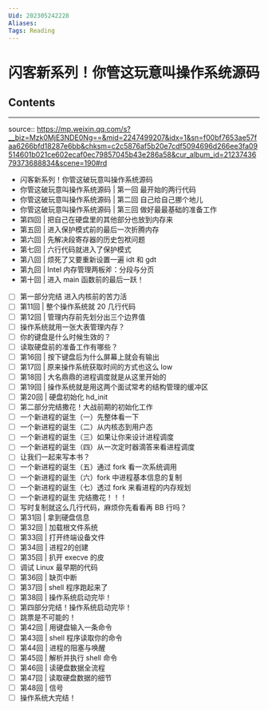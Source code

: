 ```yaml
---
Uid: 202305242228
Aliases: 
Tags: Reading
---
```

# 闪客新系列！你管这玩意叫操作系统源码

## Contents 
---
source:: https://mp.weixin.qq.com/s?__biz=Mzk0MjE3NDE0Ng==&mid=2247499207&idx=1&sn=f00bf7653ae57faa6266bfd18287e6bb&chksm=c2c5876af5b20e7cdf5094696d266ee3fa09514601b021ce602ecaf0ec79857045b43e286a58&cur_album_id=2123743679373688834&scene=190#rd
- 闪客新系列！你管这破玩意叫操作系统源码
- 你管这破玩意叫操作系统源码 | 第一回 最开始的两行代码
- 你管这破玩意叫操作系统源码 | 第二回 自己给自己挪个地儿
- 你管这破玩意叫操作系统源码 | 第三回 做好最最基础的准备工作
- 第四回 | 把自己在硬盘里的其他部分也放到内存来
- 第五回 | 进入保护模式前的最后一次折腾内存
- 第六回 | 先解决段寄存器的历史包袱问题
- 第七回 | 六行代码就进入了保护模式
- 第八回 | 烦死了又要重新设置一遍 idt 和 gdt
- 第九回 | Intel 内存管理两板斧：分段与分页
- 第十回 | 进入 main 函数前的最后一跃！
- [ ] 第一部分完结 进入内核前的苦力活
- [ ] 第11回 | 整个操作系统就 20 几行代码
- [ ] 第12回 | 管理内存前先划分出三个边界值
- [ ] 操作系统就用一张大表管理内存？
- [ ] 你的键盘是什么时候生效的？
- [ ] 读取硬盘前的准备工作有哪些？
- [ ] 第16回 | 按下键盘后为什么屏幕上就会有输出
- [ ] 第17回 | 原来操作系统获取时间的方式也这么 low
- [ ] 第18回 | 大名鼎鼎的进程调度就是从这里开始的
- [ ] 第19回 | 操作系统就是用这两个面试常考的结构管理的缓冲区
- [ ] 第20回 | 硬盘初始化 hd_init
- [ ] 第二部分完结撒花！大战前期的初始化工作
- [ ] 一个新进程的诞生（一）先整体看一下
- [ ] 一个新进程的诞生（二）从内核态到用户态
- [ ] 一个新进程的诞生（三）如果让你来设计进程调度
- [ ] 一个新进程的诞生（四）从一次定时器滴答来看进程调度
- [ ] 让我们一起来写本书？
- [ ] 一个新进程的诞生（五）通过 fork 看一次系统调用
- [ ] 一个新进程的诞生（六）fork 中进程基本信息的复制
- [ ] 一个新进程的诞生（七）透过 fork 来看进程的内存规划
- [ ] 一个新进程的诞生 完结撒花！！！
- [ ] 写时复制就这么几行代码，麻烦你先看看再 BB 行吗？
- [ ] 第31回 | 拿到硬盘信息
- [ ] 第32回 | 加载根文件系统
- [ ] 第33回 | 打开终端设备文件
- [ ] 第34回 | 进程2的创建
- [ ] 第35回 | 扒开 execve 的皮
- [ ] 调试 Linux 最早期的代码
- [ ] 第36回 | 缺页中断
- [ ] 第37回 | shell 程序跑起来了
- [ ] 第38回 | 操作系统启动完毕！
- [ ] 第四部分完结！操作系统启动完毕！
- [ ] 跳票是不可能的！
- [ ] 第42回 | 用键盘输入一条命令
- [ ] 第43回 | shell 程序读取你的命令
- [ ] 第44回 | 进程的阻塞与唤醒
- [ ] 第45回 | 解析并执行 shell 命令
- [ ] 第46回 | 读硬盘数据全流程
- [ ] 第47回 | 读取硬盘数据的细节
- [ ] 第48回 | 信号
- [ ] 操作系统大完结！